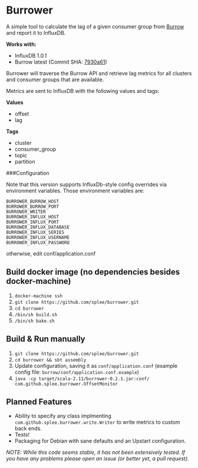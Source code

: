 # Burrower

A simple tool to calculate the lag of a given consumer group from [Burrow](http://github.com/linkedin/burrow)
and report it to InfluxDB.

**Works with:**
* InfluxDB 1.0.1
* Burrow latest (Commit SHA: [7930a61](https://github.com/linkedin/Burrow/commit/7930a61a3e72df5df8a59ccdf3158585b785762f))

Burrower will traverse the Burrow API and retrieve lag metrics for all clusters and consumer groups that are available.

Metrics are sent to InfluxDB with the following values and tags:

**Values**
* offset
* lag

**Tags**
* cluster
* consumer_group
* topic
* partition

###Configuration

Note that this version supports InfluxDb-style config overrides via environment variables. Those environment variables are:

```
BURROWER_BURROW_HOST
BURROWER_BURROW_PORT
BURROWER_WRITER
BURROWER_INFLUX_HOST
BURROWER_INFLUX_PORT
BURROWER_INFLUX_DATABASE
BURROWER_INFLUX_SERIES
BURROWER_INFLUX_USERNAME
BURROWER_INFLUX_PASSWORD
```

otherwise, edit conf/application.conf



## Build docker image (no dependencies besides docker-machine)

1. `docker-machine ssh`
1. `git clone https://github.com/splee/burrower.git`
1. `cd burrower`
1. `/bin/sh build.sh`
1. `/bin/sh bake.sh`



## Build & Run manually

1. `git clone https://github.com/splee/burrower.git`
1. `cd burrower && sbt assembly`
1. Update configuration, saving it as `conf/application.conf` (example config file: `burrow/conf/application.conf.example`)
1. `java -cp target/scala-2.11/burrower-0.2.1.jar:conf/ com.github.splee.burrower.OffsetMonitor`

## Planned Features

* Ability to specify any class implmenting `com.github.splee.burrower.write.Writer` to write metrics to custom back ends.
* Tests!
* Packaging for Debian with sane defaults and an Upstart configuration.


*NOTE: While this code seems stable, it has not been extensively tested.  If you have any problems please open an issue (or better yet, a pull request).*
